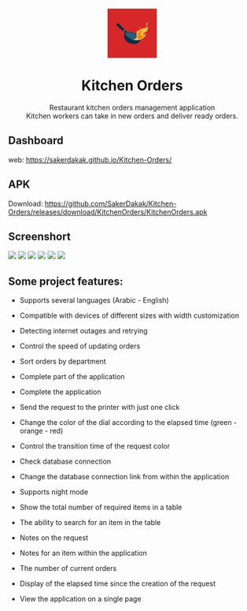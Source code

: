 <p align="center">
 <img width="100px" src="https://raw.githubusercontent.com/SakerDakak/Kitchen-Orders/main/icons/Icon-192.png" align="center" alt="Kitchen Orders" />
 <h1 align="center">Kitchen Orders</h1>
 <p align="center">Restaurant kitchen orders management application<br>Kitchen workers can take in new orders and deliver ready orders.</p>

## Dashboard
web: https://sakerdakak.github.io/Kitchen-Orders/

## APK
Download: https://github.com/SakerDakak/Kitchen-Orders/releases/download/KitchenOrders/KitchenOrders.apk

## Screenshort
<img src="https://github.com/SakerDakak/Kitchen-Orders/blob/main/Screenshort/Cover.png?raw=true" width="90%"></img> 
<img src="https://cloud.githubusercontent.com/assets/4307137/10105290/2a183f3a-63ae-11e5-9380-50d9f6d8afd6.png" width="45%"></img> <img src="https://cloud.githubusercontent.com/assets/4307137/10105284/26aa7ad4-63ae-11e5-88b7-bc523a095c9f.png" width="45%"></img> <img src="https://cloud.githubusercontent.com/assets/4307137/10105288/28698fae-63ae-11e5-8ba7-a62360a8e8a7.png" width="45%"></img> <img src="https://cloud.githubusercontent.com/assets/4307137/10105283/251b6868-63ae-11e5-9918-b789d9d682ec.png" width="45%"></img> <img src="https://cloud.githubusercontent.com/assets/4307137/10105290/2a183f3a-63ae-11e5-9380-50d9f6d8afd6.png" width="45%"></img> 

## Some project features:

- Supports several languages (Arabic - English)

- Compatible with devices of different sizes with width customization

- Detecting internet outages and retrying

- Control the speed of updating orders

- Sort orders by department

- Complete part of the application

- Complete the application

- Send the request to the printer with just one click

- Change the color of the dial according to the elapsed time (green - orange - red)

- Control the transition time of the request color

- Check database connection

- Change the database connection link from within the application

- Supports night mode

- Show the total number of required items in a table

- The ability to search for an item in the table

- Notes on the request

- Notes for an item within the application

- The number of current orders

- Display of the elapsed time since the creation of the request

- View the application on a single page
